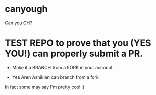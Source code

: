 # canyough
Can you GH?

# TEST REPO to prove that you (YES YOU!) can properly submit a PR.

* Make it a BRANCH from a FORK in your account.

* Yes Aren Ashikian can branch from a fork
  
In fact some may say I'm pretty cool :) 
